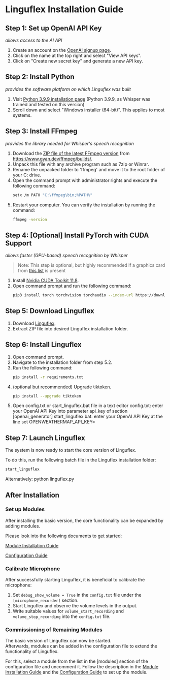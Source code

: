 # Linguflex Installation Guide

## Step 1: Set up OpenAI API Key
*allows access to the AI API*

1. Create an account on the [OpenAI signup page](https://platform.openai.com/signup).
2. Click on the name at the top right and select "View API keys".
3. Click on "Create new secret key" and generate a new API key.

## Step 2: Install Python
*provides the software platform on which Linguflex was built*

1. Visit [Python 3.9.9 installation page](https://www.python.org/downloads/release/python-399/) 
   (Python 3.9.9, as Whisper was trained and tested on this version)
2. Scroll down and select "Windows installer (64-bit)". This applies to most systems.

## Step 3: Install FFmpeg
*provides the library needed for Whisper's speech recognition*

1. Download the [ZIP file of the latest FFmpeg version](https://www.gyan.dev/ffmpeg/builds/ffmpeg-git-full.7z) from https://www.gyan.dev/ffmpeg/builds/.
2. Unpack this file with any archive program such as 7zip or Winrar.
3. Rename the unpacked folder to 'ffmpeg' and move it to the root folder of your C: drive.
4. Open the command prompt with administrator rights and execute the following command:
   ```bash
   setx /m PATH "C:\ffmpeg\bin;%PATH%"
   ```
5. Restart your computer. You can verify the installation by running the command:
   ```bash
   ffmpeg -version
   ```

## Step 4: [Optional] Install PyTorch with CUDA Support
*allows faster (GPU-based) speech recognition by Whisper*

> Note: This step is optional, but highly recommended if a graphics card from [this list](https://developer.nvidia.com/cuda-gpus) is present 

1. Install [Nvidia CUDA Toolkit 11.8](https://developer.nvidia.com/cuda-11-8-0-download-archive).
2. Open command prompt and run the following command:
   ```bash
   pip3 install torch torchvision torchaudio --index-url https://download.pytorch.org/whl/cu118
   ```

## Step 5: Download Linguflex

1. Download [Linguflex](https://github.com/KoljaB/Linguflex/archive/refs/heads/main.zip).
2. Extract ZIP file into desired Linguflex installation folder.

## Step 6: Install Linguflex

1. Open command prompt.
2. Navigate to the installation folder from step 5.2.
3. Run the following command:
   ```bash
   pip install -r requirements.txt
   ```
4. (optional but recommended) Upgrade tiktoken.
   ```bash
   pip install --upgrade tiktoken
   ```
5. Open config.txt or start_linguflex.bat file in a text editor
   config.txt: enter your OpenAI API Key into parameter api_key of section [openai_generator] 
   start_linguflex.bat: enter your OpenAI API Key at the line set OPENWEATHERMAP_API_KEY=

## Step 7: Launch Linguflex

The system is now ready to start the core version of Linguflex.

To do this, run the following batch file in the Linguflex installation folder:

```bash
start_linguflex
```

Alternatively: python linguflex.py
   
## After Installation

### Set up Modules

After installing the basic version, the core functionality can be expanded by adding modules.

Please look into the following documents to get started:

[Module Installation Guide](https://github.com/KoljaB/Linguflex/blob/main/docs/modules.md)

[Configuration Guide](https://github.com/KoljaB/Linguflex/blob/main/docs/config.md)

### Calibrate Microphone

After successfully starting Linguflex, it is beneficial to calibrate the microphone:

1. Set `debug_show_volume = True` in the `config.txt` file under the `[microphone_recorder]` section.
2. Start Linguflex and observe the volume levels in the output.
3. Write suitable values for `volume_start_recording` and `volume_stop_recording` into the `config.txt` file.

### Commissioning of Remaining Modules

The basic version of Linguflex can now be started.  
Afterwards, modules can be added in the configuration file to extend the functionality of Linguflex.

For this, select a module from the list in the [modules] section of the configuration file and uncomment it. Follow the description in the [Module Installation Guide](https://github.com/KoljaB/Linguflex/blob/main/docs/modules.md) and the [Configuration Guide](https://github.com/KoljaB/Linguflex/blob/main/docs/config.md) to set up the module.
